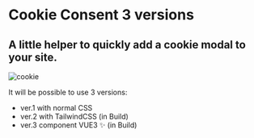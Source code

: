 # Cookie Consent 3 versions

## A little helper to quickly add a cookie modal to your site. 

<img src="./assets/cookie.png" alt="cookie" title="modla image">

It will be possible to use 3 versions:

- ver.1 with normal CSS
- ver.2 with TailwindCSS (in Build)
- ver.3 component VUE3 ✨ (in Build)